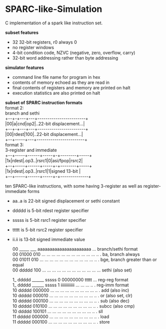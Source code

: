
# SPARC-like-Simulation
C implementation of a spark like instruction set.

**subset features**
- 32 32-bit registers, r0 always 0
- no register windows
- 4-bit condition code, NZVC (negative, zero, overflow, carry)
- 32-bit word addressing rather than byte addressing<br>

**simulator features**
- command line file name for program in hex
- contents of memory echoed as they are read in
- final contents of registers and memory are printed on halt
- execution statistics are also printed on halt<br>

**subset of SPARC instruction formats**<br>
format 2:           
branch and sethi<br> 
+--+-+---+---+------------------------+<br> 
|00|a|cnd|op2|..22-bit displacement...|<br> 
+--+-+---+---+------------------------+<br> 
|00|rdest|100|..22-bit displacement...|<br> 
+--+-----+---+------------------------+<br>
format 3: <br>
3-register and immediate<br> 
+--+-----+------+-----+-+--------+-----+<br> 
|1x|rdest|.op3..|rsrc1|0|asi/fpop|rsrc2|<br> 
+--+-----+------+-----+-+--------+-----+<br> 
|1x|rdest|.op3..|rsrc1|1|signed 13-bit |<br> 
+--+-----+------+-----+-+--------------+<br>

ten SPARC-like instructions, with some having 3-register as well
as register-immediate forms<br>

- aa..a is 22-bit signed displacement or sethi constant<br>
- ddddd is 5-bit rdest register specifier
- sssss is 5-bit rsrc1 register specifier
- ttttt is 5-bit rsrc2 register specifier
- ii.ii is 13-bit signed immediate value<br>

  00 _____ ___ aaaaaaaaaaaaaaaaaaaaaa ... branch/sethi format<br>
  00 01000 010 ... ... ... ... ... ... ... ... ... ... ... .. . ba, branch always<br>
  00 01011 010 ... ... ... ... ... ... ... ... ... ... ... .. . bge, branch greater than or equal<br>
  00 ddddd 100 ... ... ... ... ... ... ... ... ... ... ... ... sethi    (also set)<br>
  
  1_ ddddd ______ sssss 0 00000000 ttttt   ... reg-reg format<br>
  1_ ddddd ______ sssss 1 iiiiiiiiiiiii ... ... ... .. . reg-imm format<br>
  10 ddddd 000000 ... ... ... ... ... ... ... ... ... .. . add   (also inc)<br>
  10 ddddd 000010 ... ... ... ... ... ... ... ... ... .. . or    (also set, clr)<br>
  10 ddddd 000100 ... ... ... ... ... ... ... ... ... .. . sub   (also dec)<br>
  10 ddddd 010100 ... ... ... ... ... ... ... ... ... .. . subcc (also cmp)<br>
  10 ddddd 100101 ... ... ... ... ... ... ... ... ... .. . sll<br>
  11 ddddd 000000 ... ... ... ... ... ... ... ... ... .. . load<br>
  11 ddddd  000100 ... ... ... ... ... ... ... ... ... .. . store<br>
